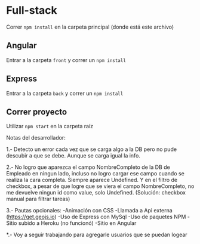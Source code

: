 # Full-stack

Correr `npm install` en la carpeta principal (donde está este archivo)

## Angular

Entrar a la carpeta `front` y correr un `npm install`

## Express

Entrar a la carpeta `back` y correr un `npm install`

## Correr proyecto

Utilizar `npm start` en la carpeta raíz




Notas del desarrollador:

1.- Detecto un error cada vez que se carga algo a la DB pero no pude descubir a que se debe.
Aunque se carga igual la info.

2.- No logro que aparezca el campo NombreCompleto de la DB de Empleado en ningun lado, incluso no logro cargar
ese campo cuando se realiza la cara completa. Siempre aparece Undefined. Y en el filtro de checkbox, a pesar de que logre que se viera el campo NombreCompleto, no me devuelve ningun id como value, solo Undefined. (Solución: checkbox manual para filtrar tareas)

3.- Pautas opcionales:
    -Animación con CSS
    -Llamada a Api externa (https://get.geojs.io)
    -Uso de Express con MySql
    -Uso de paquetes NPM
    -Sitio subido a Heroku (no funcionó)
    -Sitio en Angular

*.- Voy a seguir trabajando para agregarle usuarios que se puedan logear
